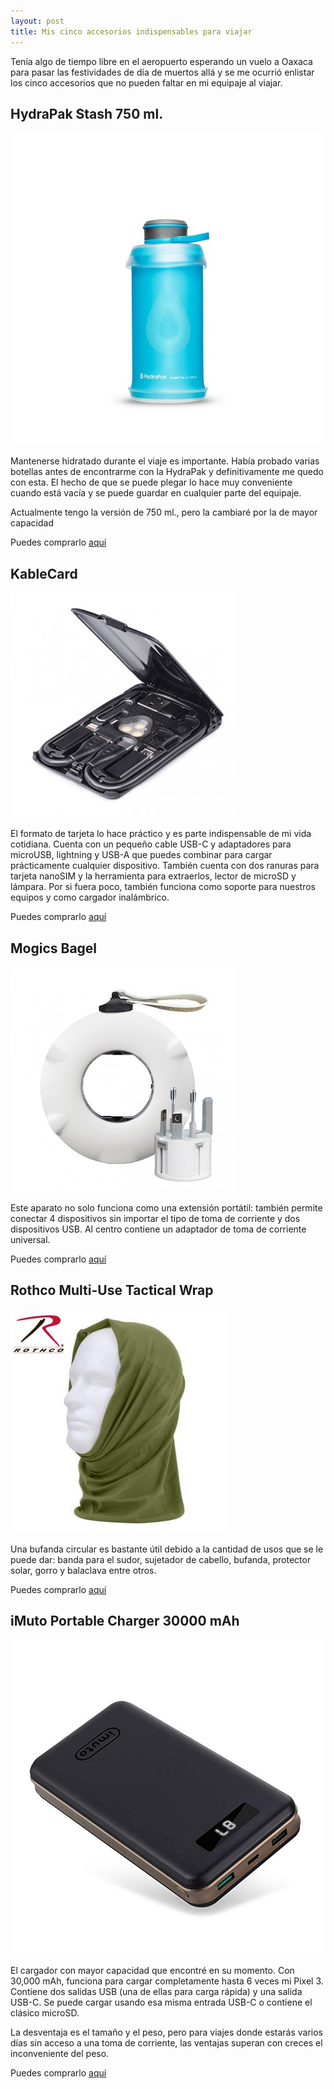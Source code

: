 ```yaml
---
layout: post
title: Mis cinco accesorios indispensables para viajar
---
```


Tenía algo de tiempo libre en el aeropuerto esperando un vuelo a Oaxaca para pasar las festividades de día de muertos allá y se me ocurrió enlistar los cinco accesorios que no pueden faltar en mi equipaje al viajar.

<!--more-->

## HydraPak Stash  750 ml.

![HydraPak Stash 750 ml.](/assets/images/2019/10/stash-750.jpg)


Mantenerse hidratado durante el viaje es importante. Había probado varias botellas antes de encontrarme con la HydraPak y definitivamente me quedo con esta. El hecho de que se puede plegar lo hace muy conveniente cuando está vacía y se puede guardar en cualquier parte del equipaje.

Actualmente tengo la versión de 750 ml., pero la cambiaré por la de mayor capacidad

Puedes comprarlo [aquí](https://hydrapak.com/shop/flexible-water-bottles/stash-750-ml)

## KableCard

![KableCard KC7-B](/assets/images/2019/10/kablecard.jpg)

El formato de tarjeta lo hace práctico y es parte indispensable de mi vida cotidiana. Cuenta con un pequeño cable USB-C y adaptadores para microUSB, lightning y USB-A que puedes combinar para cargar prácticamente cualquier dispositivo. También cuenta con dos ranuras para tarjeta nanoSIM y la herramienta para extraerlos, lector de microSD y lámpara. Por si fuera poco,  también funciona como soporte para nuestros equipos y como cargador inalámbrico.

Puedes comprarlo [aquí](https://www.elvesfactory.com/worldshop/EN/CARD/KC7-B)


## Mogics Bagel

![Mogics Bagel](/assets/images/2019/10/bagel.jpg)

Este aparato no solo funciona como una extensión portátil: también permite conectar 4 dispositivos sin importar el tipo de toma de corriente y dos dispositivos USB. Al centro contiene un adaptador de toma de corriente universal.

Puedes comprarlo [aquí](https://www.elvesfactory.com/worldshop/EN/MOGICS/MogicsPower/MPB-AW)

## Rothco Multi-Use Tactical Wrap

![Rothco Wrap](/assets/images/2019/10/rothco-wrap.jpg)

Una bufanda circular es bastante útil debido a la cantidad de usos que se le puede dar: banda para el sudor, sujetador de cabello, bufanda, protector solar, gorro y balaclava entre otros.

Puedes comprarlo [aquí](https://www.rothco.com/product/rothco-multi-use-tactical-wrap)


## iMuto Portable Charger 30000 mAh

![iMuto Power Bank](/assets/images/2019/10/imuto-power-back.jpg)

El cargador con mayor capacidad que encontré en su momento. Con 30,000 mAh, funciona para cargar completamente hasta 6 veces mi Pixel 3. Contiene dos salidas USB (una de ellas para carga rápida) y una salida USB-C. Se puede cargar usando esa misma entrada USB-C o contiene el clásico microSD.

La desventaja es el tamaño y el peso, pero para viajes donde estarás varios días sin acceso a una toma de corriente, las ventajas superan con creces el inconveniente del peso.

Puedes comprarlo [aquí](https://www.amazon.com/Portable-30000mAh-Qualcomm-External-Nintendo/dp/B01MXCMGB8/ref=pd_sbs_107_t_1/130-4648010-9124410)

